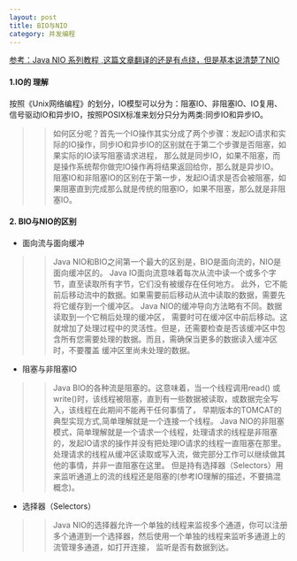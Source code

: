 ```yaml
---
layout: post
title: BIO与NIO
category: 并发编程
---
```

[参考：Java NIO 系列教程  ,这篇文章翻译的还是有点绕，但是基本说清楚了NIO](http://www.iteye.com/magazines/132-Java-NIO)

####	1.IO的 理解
 按照《Unix网络编程》的划分，IO模型可以分为：阻塞IO、非阻塞IO、IO复用、信号驱动IO和异步IO，按照POSIX标准来划分只分为两类:同步IO和异步IO。
 
 >>如何区分呢？首先一个IO操作其实分成了两个步骤：发起IO请求和实际的IO操作，同步IO和异步IO的区别就在于第二个步骤是否阻塞，如果实际的IO读写阻塞请求进程，
 那么就是同步IO，如果不阻塞，而是操作系统帮你做完IO操作再将结果返回给你，那么就是异步IO。
 阻塞IO和非阻塞IO的区别在于第一步，发起IO请求是否会被阻塞，如果阻塞直到完成那么就是传统的阻塞IO，如果不阻塞，那么就是非阻塞IO。
  

####	2. BIO与NIO的区别
* 面向流与面向缓冲

>> Java NIO和BIO之间第一个最大的区别是，BIO是面向流的，NIO是面向缓冲区的。 Java IO面向流意味着每次从流中读一个或多个字节，直至读取所有字节，它们没有被缓存在任何地方。
此外，它不能前后移动流中的数据。如果需要前后移动从流中读取的数据，需要先将它缓存到一个缓冲区。 Java NIO的缓冲导向方法略有不同。数据读取到一个它稍后处理的缓冲区，
需要时可在缓冲区中前后移动。这就增加了处理过程中的灵活性。但是，还需要检查是否该缓冲区中包含所有您需要处理的数据。而且，需确保当更多的数据读入缓冲区时，不要覆盖
缓冲区里尚未处理的数据。 

* 阻塞与非阻塞IO
 
>> Java BIO的各种流是阻塞的。这意味着，当一个线程调用read() 或 write()时，该线程被阻塞，直到有一些数据被读取，或数据完全写入，该线程在此期间不能再干任何事情了，
早期版本的TOMCAT的典型实现方式,简单理解就是一个连接一个线程。
Java NIO的非阻塞模式，简单理解就是一个请求一个线程，处理请求的线程是非阻塞的，发起IO请求的操作并没有把处理IO请求的线程一直阻塞在那里。
处理请求的线程从缓冲区读取或写入流，做完部分工作可以继续做其他的事情，并非一直阻塞在这里。
但是持有选择器（Selectors）用来监听通道上的流的线程还是阻塞的(参考IO理解的描述，不要搞混概念)。
 
* 选择器（Selectors）

>> Java NIO的选择器允许一个单独的线程来监视多个通道，你可以注册多个通道到一个选择器，然后使用一个单独的线程来监听多通道上的流管理多通道，如打开连接，
监听是否有数据到达。 



  



 